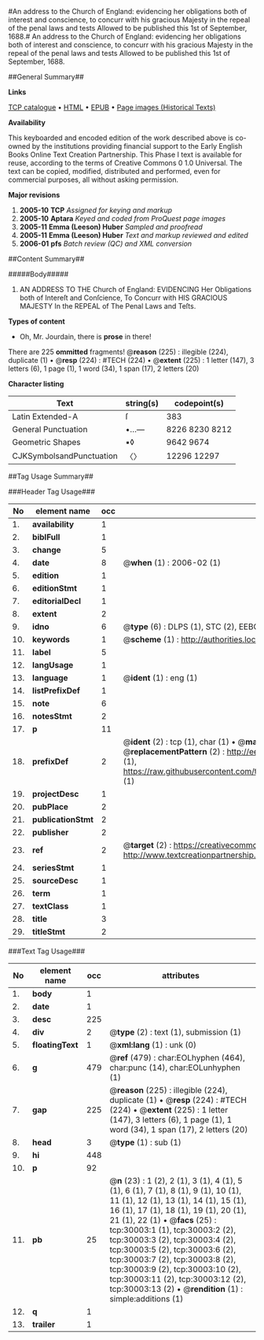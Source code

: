 #An address to the Church of England: evidencing her obligations both of interest and conscience, to concurr with his gracious Majesty in the repeal of the penal laws and tests Allowed to be published this 1st of September, 1688.#
An address to the Church of England: evidencing her obligations both of interest and conscience, to concurr with his gracious Majesty in the repeal of the penal laws and tests Allowed to be published this 1st of September, 1688.

##General Summary##

**Links**

[TCP catalogue](http://www.ota.ox.ac.uk/tcp/)  • 
[HTML](http://tei.it.ox.ac.uk/tcp/Texts-HTML/free/A26/A26400.html)  • 
[EPUB](http://tei.it.ox.ac.uk/tcp/Texts-EPUB/free/A26/A26400.epub) • 
[Page images (Historical Texts)](https://data.historicaltexts.jisc.ac.uk/view?pubId=eebo-99825617e&pageId=eebo-99825617e-30003-1)

**Availability**

This keyboarded and encoded edition of the
	       work described above is co-owned by the institutions
	       providing financial support to the Early English Books
	       Online Text Creation Partnership. This Phase I text is
	       available for reuse, according to the terms of Creative
	       Commons 0 1.0 Universal. The text can be copied,
	       modified, distributed and performed, even for
	       commercial purposes, all without asking permission.

**Major revisions**

1. __2005-10__ __TCP__ *Assigned for keying and markup*
1. __2005-10__ __Aptara__ *Keyed and coded from ProQuest page images*
1. __2005-11__ __Emma (Leeson) Huber__ *Sampled and proofread*
1. __2005-11__ __Emma (Leeson) Huber__ *Text and markup reviewed and edited*
1. __2006-01__ __pfs__ *Batch review (QC) and XML conversion*

##Content Summary##

#####Body#####

1. AN
ADDRESS
TO THE
Church of England:
EVIDENCING
Her Obligations both of Intereſt and Conſcience,
To Concurr with
HIS GRACIOUS MAJESTY
In the REPEAL of
The Penal Laws and Teſts.

**Types of content**

  * Oh, Mr. Jourdain, there is **prose** in there!

There are 225 **ommitted** fragments! 
 @__reason__ (225) : illegible (224), duplicate (1)  •  @__resp__ (224) : #TECH (224)  •  @__extent__ (225) : 1 letter (147), 3 letters (6), 1 page (1), 1 word (34), 1 span (17), 2 letters (20)

**Character listing**


|Text|string(s)|codepoint(s)|
|---|---|---|
|Latin Extended-A|ſ|383|
|General Punctuation|•…—|8226 8230 8212|
|Geometric Shapes|▪◊|9642 9674|
|CJKSymbolsandPunctuation|〈〉|12296 12297|

##Tag Usage Summary##

###Header Tag Usage###

|No|element name|occ|attributes|
|---|---|---|---|
|1.|__availability__|1||
|2.|__biblFull__|1||
|3.|__change__|5||
|4.|__date__|8| @__when__ (1) : 2006-02 (1)|
|5.|__edition__|1||
|6.|__editionStmt__|1||
|7.|__editorialDecl__|1||
|8.|__extent__|2||
|9.|__idno__|6| @__type__ (6) : DLPS (1), STC (2), EEBO-CITATION (1), PROQUEST (1), VID (1)|
|10.|__keywords__|1| @__scheme__ (1) : http://authorities.loc.gov/ (1)|
|11.|__label__|5||
|12.|__langUsage__|1||
|13.|__language__|1| @__ident__ (1) : eng (1)|
|14.|__listPrefixDef__|1||
|15.|__note__|6||
|16.|__notesStmt__|2||
|17.|__p__|11||
|18.|__prefixDef__|2| @__ident__ (2) : tcp (1), char (1)  •  @__matchPattern__ (2) : ([0-9\-]+):([0-9IVX]+) (1), (.+) (1)  •  @__replacementPattern__ (2) : http://eebo.chadwyck.com/downloadtiff?vid=$1&page=$2 (1), https://raw.githubusercontent.com/textcreationpartnership/Texts/master/tcpchars.xml#$1 (1)|
|19.|__projectDesc__|1||
|20.|__pubPlace__|2||
|21.|__publicationStmt__|2||
|22.|__publisher__|2||
|23.|__ref__|2| @__target__ (2) : https://creativecommons.org/publicdomain/zero/1.0/ (1), http://www.textcreationpartnership.org/docs/. (1)|
|24.|__seriesStmt__|1||
|25.|__sourceDesc__|1||
|26.|__term__|1||
|27.|__textClass__|1||
|28.|__title__|3||
|29.|__titleStmt__|2||


###Text Tag Usage###

|No|element name|occ|attributes|
|---|---|---|---|
|1.|__body__|1||
|2.|__date__|1||
|3.|__desc__|225||
|4.|__div__|2| @__type__ (2) : text (1), submission (1)|
|5.|__floatingText__|1| @__xml:lang__ (1) : unk (0)|
|6.|__g__|479| @__ref__ (479) : char:EOLhyphen (464), char:punc (14), char:EOLunhyphen (1)|
|7.|__gap__|225| @__reason__ (225) : illegible (224), duplicate (1)  •  @__resp__ (224) : #TECH (224)  •  @__extent__ (225) : 1 letter (147), 3 letters (6), 1 page (1), 1 word (34), 1 span (17), 2 letters (20)|
|8.|__head__|3| @__type__ (1) : sub (1)|
|9.|__hi__|448||
|10.|__p__|92||
|11.|__pb__|25| @__n__ (23) : 1 (2), 2 (1), 3 (1), 4 (1), 5 (1), 6 (1), 7 (1), 8 (1), 9 (1), 10 (1), 11 (1), 12 (1), 13 (1), 14 (1), 15 (1), 16 (1), 17 (1), 18 (1), 19 (1), 20 (1), 21 (1), 22 (1)  •  @__facs__ (25) : tcp:30003:1 (1), tcp:30003:2 (2), tcp:30003:3 (2), tcp:30003:4 (2), tcp:30003:5 (2), tcp:30003:6 (2), tcp:30003:7 (2), tcp:30003:8 (2), tcp:30003:9 (2), tcp:30003:10 (2), tcp:30003:11 (2), tcp:30003:12 (2), tcp:30003:13 (2)  •  @__rendition__ (1) : simple:additions (1)|
|12.|__q__|1||
|13.|__trailer__|1||
